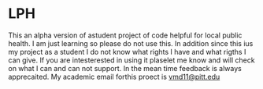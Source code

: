 # LPH
This an alpha version of astudent project of code helpful for local public health.  I am just learning so please do not use this. In addition since this ius my project as a student I do not know what rights I have and what rigths I can give. If you are intesterested in using it plaselet me know and will check on what I can and can not support.  In the mean time feedback is always apprecaited.  My academic email forthis proect is vmd11@pitt.edu 
